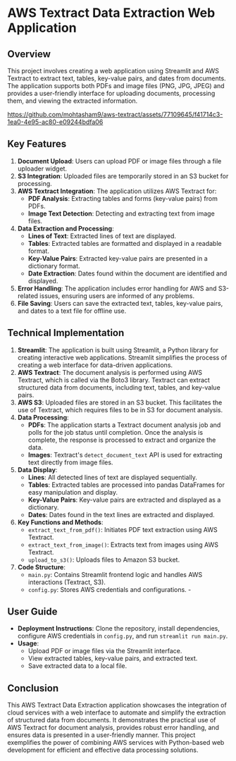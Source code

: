 # AWS Textract Data Extraction Web Application

## Overview
This project involves creating a web application using Streamlit and AWS Textract to extract text, tables, key-value pairs, and dates from documents. The application supports both PDFs and image files (PNG, JPG, JPEG) and provides a user-friendly interface for uploading documents, processing them, and viewing the extracted information.



https://github.com/mohtasham9/aws-textract/assets/77109645/f41714c3-1ea0-4e95-ac80-e09244bdfa06



## Key Features
1. **Document Upload**: Users can upload PDF or image files through a file uploader widget.
2. **S3 Integration**: Uploaded files are temporarily stored in an S3 bucket for processing.
3. **AWS Textract Integration**: The application utilizes AWS Textract for:
   - **PDF Analysis**: Extracting tables and forms (key-value pairs) from PDFs.
   - **Image Text Detection**: Detecting and extracting text from image files.
4. **Data Extraction and Processing**:
   - **Lines of Text**: Extracted lines of text are displayed.
   - **Tables**: Extracted tables are formatted and displayed in a readable format.
   - **Key-Value Pairs**: Extracted key-value pairs are presented in a dictionary format.
   - **Date Extraction**: Dates found within the document are identified and displayed.
5. **Error Handling**: The application includes error handling for AWS and S3-related issues, ensuring users are informed of any problems.
6. **File Saving**: Users can save the extracted text, tables, key-value pairs, and dates to a text file for offline use.

## Technical Implementation
1. **Streamlit**: The application is built using Streamlit, a Python library for creating interactive web applications. Streamlit simplifies the process of creating a web interface for data-driven applications.
2. **AWS Textract**: The document analysis is performed using AWS Textract, which is called via the Boto3 library. Textract can extract structured data from documents, including text, tables, and key-value pairs.
3. **AWS S3**: Uploaded files are stored in an S3 bucket. This facilitates the use of Textract, which requires files to be in S3 for document analysis.
4. **Data Processing**:
   - **PDFs**: The application starts a Textract document analysis job and polls for the job status until completion. Once the analysis is complete, the response is processed to extract and organize the data.
   - **Images**: Textract's `detect_document_text` API is used for extracting text directly from image files.
5. **Data Display**:
   - **Lines**: All detected lines of text are displayed sequentially.
   - **Tables**: Extracted tables are processed into pandas DataFrames for easy manipulation and display.
   - **Key-Value Pairs**: Key-value pairs are extracted and displayed as a dictionary.
   - **Dates**: Dates found in the text lines are extracted and displayed.
6. **Key Functions and Methods**:
   - `extract_text_from_pdf()`: Initiates PDF text extraction using AWS Textract.
   - `extract_text_from_image()`: Extracts text from images using AWS Textract.
   - `upload_to_s3()`: Uploads files to Amazon S3 bucket.
7. **Code Structure**:
   - `main.py`: Contains Streamlit frontend logic and handles AWS interactions (Textract, S3).
   - `config.py`: Stores AWS credentials and configurations.   - 

## User Guide
- **Deployment Instructions**: Clone the repository, install dependencies, configure AWS credentials in `config.py`, and run `streamlit run main.py`.
- **Usage**: 
  - Upload PDF or image files via the Streamlit interface.
  - View extracted tables, key-value pairs, and extracted text.
  - Save extracted data to a local file.

## Conclusion
This AWS Textract Data Extraction application showcases the integration of cloud services with a web interface to automate and simplify the extraction of structured data from documents. It demonstrates the practical use of AWS Textract for document analysis, provides robust error handling, and ensures data is presented in a user-friendly manner. This project exemplifies the power of combining AWS services with Python-based web development for efficient and effective data processing solutions.
